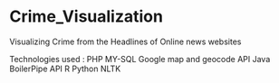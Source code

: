 Crime_Visualization
===================

Visualizing Crime from the Headlines of Online news websites 

Technologies used :
PHP
MY-SQL
Google map and geocode API
Java BoilerPipe API
R
Python NLTK




